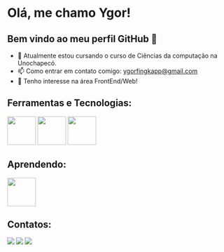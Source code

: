 # Olá, me chamo Ygor!
## Bem vindo ao meu perfil GitHub 👋

- 🌱 Atualmente estou cursando o curso de Ciências da computação na Unochapecó.
- 📫 Como entrar em contato comigo: ygorfingkapp@gmail.com
- 🔭 Tenho interesse na área FrontEnd/Web!

## Ferramentas e Tecnologias:
<div>
<img src="https://cdn.jsdelivr.net/gh/devicons/devicon/icons/html5/html5-original.svg" height="65" width="65" />
<img src="https://cdn.jsdelivr.net/gh/devicons/devicon/icons/css3/css3-original.svg" height="65" width="65" />
<img src="https://cdn.jsdelivr.net/gh/devicons/devicon/icons/git/git-original.svg" height="65" width="65" />
<div/>
  
## Aprendendo:
<img src="https://cdn.jsdelivr.net/gh/devicons/devicon/icons/javascript/javascript-original.svg" height="65" width="65" />

## Contatos:
<div>
<a href="https://www.instagram.com/ygor_f_k/" target="_blank"><img loading="lazy" src="https://img.shields.io/badge/-Instagram-%23E4405F?style=for-the-badge&logo=instagram&logoColor=white" target="_blank"></a>
<a href = "mailto:ygorfingkapp@gmail.com"><img loading="lazy" src="https://img.shields.io/badge/Gmail-D14836?style=for-the-badge&logo=gmail&logoColor=white" target="_blank"></a>
<a href="https://www.linkedin.com/in/ygor-finger-kappaun/" target="_blank"><img loading="lazy" src="https://img.shields.io/badge/-LinkedIn-%230077B5?style=for-the-badge&logo=linkedin&logoColor=white" target="_blank"></a>   
</div>
